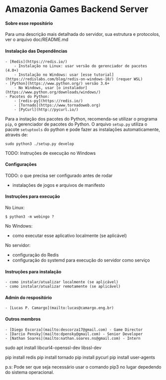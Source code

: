 # Amazonia Games Backend Server

#### Sobre esse repositório
Para uma descrição mais detalhada do servidor, sua estrutura e protocolos, ver o arquivo doc/README.md

#### Instalação das Dependências
    - [Redis](https://redis.io/)
        - Instalação no Linux: usar versão do gerenciador de pacotes (4.0+)
        - Instalação no Windows: usar [esse tutorial](https://redislabs.com/blog/redis-on-windows-10/) (requer WSL)
    - [Python](https://www.python.org/) versão 3.6+
        - No Windows, usar [o instalador](https://www.python.org/downloads/windows/)
    - Pacotes do Python:
        - [redis-py](https://redis.io/)
        - [Tornado](https://www.tornadoweb.org)
        - [PyCurl](http://pycurl.io/)
        
Para a instação dos pacotes do Python, recomenda-se utilizar o programa `pip`, o gerenciador de pacotes do Python. O arquivo `setup.py` utiliza o pacote `setuptools` do python e pode fazer as instalações automaticamente, através de:

    sudo python3 ./setup.py develop

TODO: Instruções de execução no Windows
    
#### Configurações

TODO: o que precisa ser configurado antes de rodar

+ instalações de jogos e arquivos de manifesto
    

#### Instruções para execução

No Linux:
    
    $ python3 -m webingo ?

No Windows:
    
- como executar esse aplicativo localmente (se aplicável)

No servidor:

+ configuração do Redis
+ configuração do systemd para execução do servidor como serviço

#### Instruções para instalação
    - como instalar/atualizar localmente (se aplicável)
    - como instalar/atualizar remotamente (se aplicável)

#### Admin do respositório
    - [Lucas P. Camargo](mailto:lucas@camargo.eng.br)

#### Outros membros
    - [Diego Escorza](mailto:descorza17@gmail.com) - Game Director
    - [Darcio Pensky](mailto:dpensky@gmail.com) - Senior Developer
    - [Nathan Soares](mailto:nathan.soares.ns@gmail.com) - Intern

sudo apt install libcurl4-openssl-dev libssl-dev

pip install redis
pip install tornado
pip install pycurl
pip install user-agents

p.s: Pode ser que seja necessário usar o comando pip3 no lugar depedendo do sistema operacional.